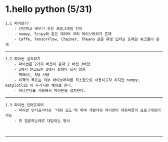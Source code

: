 1.hello python (5/31)
===============================

    1.1 파이썬??
        - 간단하고 배우기 쉬운 프로그래밍 언어
        - numpy, Scipy와 같은 데이터 처리 라이브러리가 존재
        - Caffe, TensorFlow, Chainer, Theano 같은 유명 딥러닝 프레임 워크들이 존재

***
    1.2 파이썬 설치하기
        - 파이썬은 2가지 버전이 존재 2 버전 3버전
        - 3에서 짠코드는 2에서 실행이 되지 않음
        - 책에서는 3을 사용
        - 이책의 목표는 외부 라이브러리를 최소한으로 사용하고자 하지만 numpy, matplotlib 이 두가지는 예외로 한다.
        - 아나콘다를 사용해서 파이썬을 설치한다.

***
    1.3 파이썬 인터프리터
        - 파이썬 인터프리터는 '대화 모드'하 하여 개발자와 파이썬이 대화하듯이 프로그래밍이 가능
        - 즉 질문하는데로 대답하는 형식
        
```python
        
```
***
